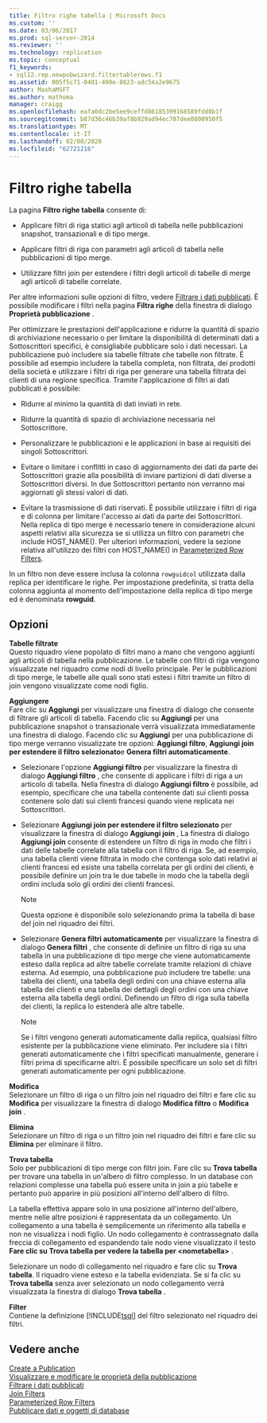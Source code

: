 ```yaml
---
title: Filtro righe tabella | Microsoft Docs
ms.custom: ''
ms.date: 03/06/2017
ms.prod: sql-server-2014
ms.reviewer: ''
ms.technology: replication
ms.topic: conceptual
f1_keywords:
- sql12.rep.newpubwizard.filtertablerows.f1
ms.assetid: 005f5c71-0401-490e-8823-adc54a2e9675
author: MashaMSFT
ms.author: mathoma
manager: craigg
ms.openlocfilehash: eafa0dc2be5ee9ceffd86185399168589fdd8b1f
ms.sourcegitcommit: b87d36c46b39af8b929ad94ec707dee8800950f5
ms.translationtype: MT
ms.contentlocale: it-IT
ms.lasthandoff: 02/08/2020
ms.locfileid: "62721216"
---
```

# <a name="filter-table-rows"></a>Filtro righe tabella
  La pagina **Filtro righe tabella** consente di:  
  
-   Applicare filtri di riga statici agli articoli di tabella nelle pubblicazioni snapshot, transazionali e di tipo merge.  
  
-   Applicare filtri di riga con parametri agli articoli di tabella nelle pubblicazioni di tipo merge.  
  
-   Utilizzare filtri join per estendere i filtri degli articoli di tabelle di merge agli articoli di tabelle correlate.  
  
 Per altre informazioni sulle opzioni di filtro, vedere [Filtrare i dati pubblicati](publish/filter-published-data.md). È possibile modificare i filtri nella pagina **Filtra righe** della finestra di dialogo **Proprietà pubblicazione** .  
  
 Per ottimizzare le prestazioni dell'applicazione e ridurre la quantità di spazio di archiviazione necessario o per limitare la disponibilità di determinati dati a Sottoscrittori specifici, è consigliabile pubblicare solo i dati necessari. La pubblicazione può includere sia tabelle filtrate che tabelle non filtrate. È possibile ad esempio includere la tabella completa, non filtrata, dei prodotti della società e utilizzare i filtri di riga per generare una tabella filtrata dei clienti di una regione specifica. Tramite l'applicazione di filtri ai dati pubblicati è possibile:  
  
-   Ridurre al minimo la quantità di dati inviati in rete.  
  
-   Ridurre la quantità di spazio di archiviazione necessaria nel Sottoscrittore.  
  
-   Personalizzare le pubblicazioni e le applicazioni in base ai requisiti dei singoli Sottoscrittori.  
  
-   Evitare o limitare i conflitti in caso di aggiornamento dei dati da parte dei Sottoscrittori grazie alla possibilità di inviare partizioni di dati diverse a Sottoscrittori diversi. In due Sottoscrittori pertanto non verranno mai aggiornati gli stessi valori di dati.  
  
-   Evitare la trasmissione di dati riservati. È possibile utilizzare i filtri di riga e di colonna per limitare l'accesso ai dati da parte dei Sottoscrittori. Nella replica di tipo merge è necessario tenere in considerazione alcuni aspetti relativi alla sicurezza se si utilizza un filtro con parametri che include HOST_NAME(). Per ulteriori informazioni, vedere la sezione relativa all'utilizzo dei filtri con HOST_NAME() in [Parameterized Row Filters](merge/parameterized-filters-parameterized-row-filters.md).  
  
 In un filtro non deve essere inclusa la colonna `rowguidcol` utilizzata dalla replica per identificare le righe. Per impostazione predefinita, si tratta della colonna aggiunta al momento dell'impostazione della replica di tipo merge ed è denominata **rowguid**.  
  
## <a name="options"></a>Opzioni  
 **Tabelle filtrate**  
 Questo riquadro viene popolato di filtri mano a mano che vengono aggiunti agli articoli di tabella nella pubblicazione. Le tabelle con filtri di riga vengono visualizzate nel riquadro come nodi di livello principale. Per le pubblicazioni di tipo merge, le tabelle alle quali sono stati estesi i filtri tramite un filtro di join vengono visualizzate come nodi figlio.  
  
 **Aggiungere**  
 Fare clic su **Aggiungi** per visualizzare una finestra di dialogo che consente di filtrare gli articoli di tabella. Facendo clic su **Aggiungi** per una pubblicazione snapshot o transazionale verrà visualizzata immediatamente una finestra di dialogo. Facendo clic su **Aggiungi** per una pubblicazione di tipo merge verranno visualizzate tre opzioni: **Aggiungi filtro**, **Aggiungi join per estendere il filtro selezionato**e **Genera filtri automaticamente**.  
  
-   Selezionare l'opzione **Aggiungi filtro** per visualizzare la finestra di dialogo **Aggiungi filtro** , che consente di applicare i filtri di riga a un articolo di tabella. Nella finestra di dialogo **Aggiungi filtro** è possibile, ad esempio, specificare che una tabella contenente dati sui clienti possa contenere solo dati sui clienti francesi quando viene replicata nei Sottoscrittori.  
  
-   Selezionare **Aggiungi join per estendere il filtro selezionato** per visualizzare la finestra di dialogo **Aggiungi join** , La finestra di dialogo **Aggiungi join** consente di estendere un filtro di riga in modo che filtri i dati delle tabelle correlate alla tabella con il filtro di riga. Se, ad esempio, una tabella clienti viene filtrata in modo che contenga solo dati relativi ai clienti francesi ed esiste una tabella correlata per gli ordini dei clienti, è possibile definire un join tra le due tabelle in modo che la tabella degli ordini includa solo gli ordini dei clienti francesi.  
  
    > [!NOTE]  
    >  Questa opzione è disponibile solo selezionando prima la tabella di base del join nel riquadro dei filtri.  
  
-   Selezionare **Genera filtri automaticamente** per visualizzare la finestra di dialogo **Genera filtri** , che consente di definire un filtro di riga su una tabella in una pubblicazione di tipo merge che viene automaticamente esteso dalla replica ad altre tabelle correlate tramite relazioni di chiave esterna. Ad esempio, una pubblicazione può includere tre tabelle: una tabella dei clienti, una tabella degli ordini con una chiave esterna alla tabella dei clienti e una tabella dei dettagli degli ordini con una chiave esterna alla tabella degli ordini. Definendo un filtro di riga sulla tabella dei clienti, la replica lo estenderà alle altre tabelle.  
  
    > [!NOTE]  
    >  Se i filtri vengono generati automaticamente dalla replica, qualsiasi filtro esistente per la pubblicazione viene eliminato. Per includere sia i filtri generati automaticamente che i filtri specificati manualmente, generare i filtri prima di specificarne altri. È possibile specificare un solo set di filtri generati automaticamente per ogni pubblicazione.  
  
 **Modifica**  
 Selezionare un filtro di riga o un filtro join nel riquadro dei filtri e fare clic su **Modifica** per visualizzare la finestra di dialogo **Modifica filtro** o **Modifica join** .  
  
 **Elimina**  
 Selezionare un filtro di riga o un filtro join nel riquadro dei filtri e fare clic su **Elimina** per eliminare il filtro.  
  
 **Trova tabella**  
 Solo per pubblicazioni di tipo merge con filtri join. Fare clic su **Trova tabella** per trovare una tabella in un'albero di filtro complesso. In un database con relazioni complesse una tabella può essere unita in join a più tabelle e pertanto può apparire in più posizioni all'interno dell'albero di filtro.  
  
 La tabella effettiva appare solo in una posizione all'interno dell'albero, mentre nelle altre posizioni è rappresentata da un collegamento. Un collegamento a una tabella è semplicemente un riferimento alla tabella e non ne visualizza i nodi figlio. Un nodo collegamento è contrassegnato dalla freccia di collegamento ed espandendo tale nodo viene visualizzato il testo **Fare clic su Trova tabella per vedere la tabella per \<nometabella>** .  
  
 Selezionare un nodo di collegamento nel riquadro e fare clic su **Trova tabella**. Il riquadro viene esteso e la tabella evidenziata. Se si fa clic su **Trova tabella** senza aver selezionato un nodo collegamento verrà visualizzata la finestra di dialogo **Trova tabella** .  
  
 **Filter**  
 Contiene la definizione [!INCLUDE[tsql](../../includes/tsql-md.md)] del filtro selezionato nel riquadro dei filtri.  
  
## <a name="see-also"></a>Vedere anche  
 [Create a Publication](publish/create-a-publication.md)   
 [Visualizzare e modificare le proprietà della pubblicazione](publish/view-and-modify-publication-properties.md)   
 [Filtrare i dati pubblicati](publish/filter-published-data.md)   
 [Join Filters](merge/join-filters.md)   
 [Parameterized Row Filters](merge/parameterized-filters-parameterized-row-filters.md)   
 [Pubblicare dati e oggetti di database](publish/publish-data-and-database-objects.md)  
  
  
